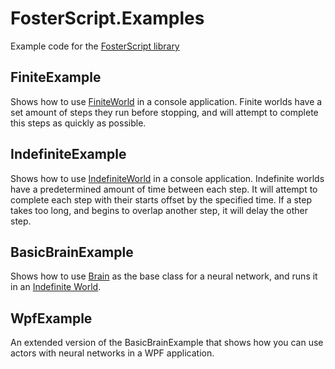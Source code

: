 # FosterScript.Examples
Example code for the [FosterScript library](https://github.com/Exouxas/FosterScript.Core/) 

## FiniteExample
Shows how to use [FiniteWorld](https://github.com/Exouxas/FosterScript.Core/blob/main/src/Core/Worlds/FiniteWorld.cs) in a console application. Finite worlds have a set amount of steps they run before stopping, and will attempt to complete this steps as quickly as possible.

## IndefiniteExample
Shows how to use [IndefiniteWorld](https://github.com/Exouxas/FosterScript.Core/blob/main/src/Core/Worlds/IndefiniteWorld.cs) in a console application. Indefinite worlds have a predetermined amount of time between each step. It will attempt to complete each step with their starts offset by the specified time. If a step takes too long, and begins to overlap another step, it will delay the other step.

## BasicBrainExample
Shows how to use [Brain](https://github.com/Exouxas/FosterScript.Core/blob/main/src/Core/NeuralNetwork/Brain.cs) as the base class for a neural network, and runs it in an [Indefinite World](https://github.com/Exouxas/FosterScript.Core/blob/main/src/Core/Worlds/IndefiniteWorld.cs).

## WpfExample
An extended version of the BasicBrainExample that shows how you can use actors with neural networks in a WPF application.
